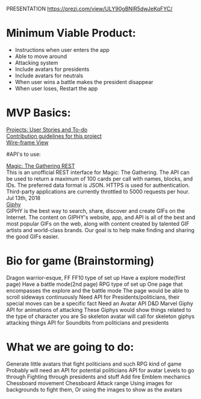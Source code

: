 PRESENTATION https://prezi.com/view/ULY90gBNlR5dwJeKqFYC/

# Minimum Viable Product:
- Instructions when user enters the app
- Able to move around
- Attacking system
- Include avatars for presidents
- Include avatars for neutrals
- When user wins a battle makes the president disappear
- When user loses, Restart the app

# MVP Basics:
[Projects: User Stories and To-do](https://github.com/iamtor9/got-milk/projects) <br>
[Contribution guidelines for this project](Contributing.md)<br>
[Wire-frame View](index.html)<br>

#API's to use:

[Magic: The Gathering REST](https://www.programmableweb.com/api/magic-gathering-rest) <br>
This is an unofficial REST interface for Magic: The Gathering. The API can be used to return a maximum of 100 cards per call with names, blocks, and IDs. The preferred data format is JSON. HTTPS is used for authentication. Third-party applications are currently throttled to 5000 requests per hour.
Jul 13th, 2018
<br>
[Giphy](https://giphy.com/) <br>
GIPHY is the best way to search, share, discover and create GIFs on the Internet. The content on GIPHY's website, app, and API is all of the best and most popular GIFs on the web, along with content created by talented GIF artists and world-class brands. Our goal is to help make finding and sharing the good GIFs easier.

# Bio for game (Brainstorming)
 Dragon warrior-esque, FF
  FF10 type of set up
    Have a explore mode(first page)
    Have a battle mode(2nd page)
  RPG type of set up
    One page that encompasses the explore and the battle mode
    The page would be able to scroll sideways continuously
Need API for Presidents/politicians, their special moves can be a specific fact
Need an Avatar API
  D&D
  Marvel
Giphy API for animations of attacking
  These Giphys would show things related to the type of character you are
    So skeleton avatar will call for skeleton giphys attacking things
API for Soundbits from politicians and presidents


# What we are going to do:

Generate little avatars that fight politicians and such
RPG kind of game
Probably will need an API for potential politicians
API for avatar
Levels to go through
Fighting through presidents and stuff
Add fire Emblem mechanics
  Chessboard movement
  Chessboard Attack range
Using images for backgrounds to fight them,
  Or using the images to show as the avatars
